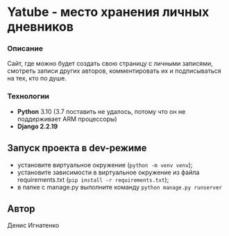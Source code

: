 # Yatube - место хранения личных дневников
### Описание
Сайт, где можно будет создать свою страницу с личными записями, смотреть записи других авторов, комментировать их и подписываться на тех, кто по душе. 

### Технологии
- **Python** 3.10 (3.7 поставить не удалось, потому что он не поддерживает ARM процессоры)
- **Django 2.2.19**

## Запуск проекта в dev-режиме
- установите виртуальное окружение (`python -m venv venv`);
- установите зависимости в виртуальное окружение  из файла requirements.txt (`pip install -r requirements.txt`);
- в папке с manage.py выполните команду `python manage.py runserver`

## Автор
Денис Игнатенко